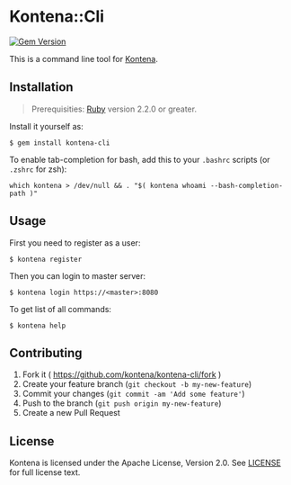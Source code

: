 # Kontena::Cli
[![Gem Version](https://badge.fury.io/rb/kontena-cli.svg)](http://badge.fury.io/rb/kontena-cli)

This is a command line tool for [Kontena](http://www.kontena.io).

## Installation
> Prerequisities: [Ruby](https://www.ruby-lang.org/en/) version 2.2.0 or greater.

Install it yourself as:

    $ gem install kontena-cli

To enable tab-completion for bash, add this to your `.bashrc` scripts (or `.zshrc` for zsh):

```
which kontena > /dev/null && . "$( kontena whoami --bash-completion-path )"
```

## Usage

First you need to register as a user:

    $ kontena register

Then you can login to master server:

    $ kontena login https://<master>:8080

To get list of all commands:

    $ kontena help

## Contributing

1. Fork it ( https://github.com/kontena/kontena-cli/fork )
2. Create your feature branch (`git checkout -b my-new-feature`)
3. Commit your changes (`git commit -am 'Add some feature'`)
4. Push to the branch (`git push origin my-new-feature`)
5. Create a new Pull Request

## License

Kontena is licensed under the Apache License, Version 2.0. See [LICENSE](LICENSE.txt) for full license text.
